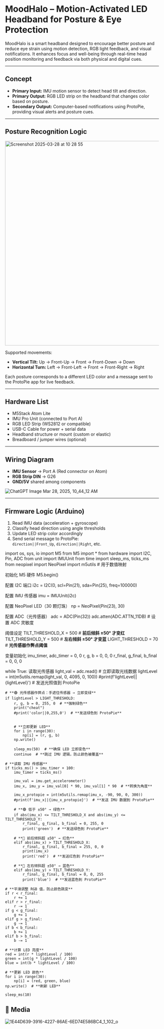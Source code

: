 # MoodHalo – Motion-Activated LED Headband for Posture & Eye Protection

MoodHalo is a smart headband designed to encourage better posture and reduce eye strain using motion detection, RGB light feedback, and visual notifications. It enhances focus and well-being through real-time head position monitoring and feedback via both physical and digital cues.

---

## Concept

- **Primary Input:** IMU motion sensor to detect head tilt and direction.
- **Primary Output:** RGB LED strip on the headband that changes color based on posture.
- **Secondary Output:** Computer-based notifications using ProtoPie, providing visual alerts and posture cues.

---

## Posture Recognition Logic
<img width="668" alt="Screenshot 2025-03-28 at 10 28 55" src="https://github.com/user-attachments/assets/3141099d-16a2-4700-81e7-e19ce0236fad" />


Supported movements:
- **Vertical Tilt:** Up → Front-Up → Front → Front-Down → Down
- **Horizontal Turn:** Left → Front-Left → Front → Front-Right → Right

Each posture corresponds to a different LED color and a message sent to the ProtoPie app for live feedback.

---

##  Hardware List

- M5Stack Atom Lite
- IMU Pro Unit (connected to Port A)
- RGB LED Strip (WS2812 or compatible)
- USB-C Cable for power + serial data
- Headband structure or mount (custom or elastic)
- Breadboard / jumper wires (optional)

---

##  Wiring Diagram

- **IMU Sensor** → Port A (Red connector on Atom)
- **RGB Strip DIN** → G26
- **GND/5V** shared among components

![ChatGPT Image Mar 28, 2025, 10_44_12 AM](https://github.com/user-attachments/assets/a18f827c-8692-4cc5-b889-3e185342359e)


---

##  Firmware Logic (Arduino)

1. Read IMU data (acceleration + gyroscope)
2. Classify head direction using angle thresholds
3. Update LED strip color accordingly
4. Send serial message to ProtoPie:  
   `direction||Front_Up`, `direction||Right`, etc.

import os, sys, io
import M5
from M5 import *
from hardware import I2C, Pin, ADC
from unit import IMUUnit
from time import sleep_ms, ticks_ms
from neopixel import NeoPixel
import m5utils  # 用于数值映射

 初始化 M5 硬件
M5.begin()

配置 I2C 端口
i2c = I2C(0, scl=Pin(21), sda=Pin(25), freq=100000)

配置 IMU 传感器
imu = IMUUnit(i2c)

配置 NeoPixel LED（30 颗灯珠）
np = NeoPixel(Pin(23), 30)

配置 ADC（光传感器）
adc = ADC(Pin(32))
adc.atten(ADC.ATTN_11DB)  # 设置 ADC 灵敏度

 阈值设定
TILT_THRESHOLD_X = 500  # **前后倾斜 ±50° 才变红**
TILT_THRESHOLD_Y = 500  # **左右倾斜 ±50° 才变蓝**
LIGHT_THRESHOLD = 70  # **光传感器作弊点阈值**

变量初始化
imu_timer, adc_timer = 0, 0
r, g, b = 0, 0, 0
r_final, g_final, b_final = 0, 0, 0

while True:
    读取光传感器
    light_val = adc.read()  # 立即读取光线数据
    lightLevel = int(m5utils.remap(light_val, 0, 4095, 0, 100))
    #print(f'lightLevel||{lightLevel}')  # 发送光照值到 ProtoPie

    # **🟢 光传感器作弊点：手遮住传感器 → 立即变绿**
    if lightLevel > LIGHT_THRESHOLD:
        r, g, b = 0, 255, 0  # **强制绿色**
        print("cheat")
        #print('color||0,255,0')  # **发送绿色到 ProtoPie**
        
        
        # **立即更新 LED**
        for i in range(30):
            np[i] = (r, g, b)
        np.write()

        sleep_ms(50)  # **确保 LED 立即变色**
        continue  # **跳过 IMU 逻辑，防止颜色被覆盖**

    # **读取 IMU 传感器**
    if ticks_ms() > imu_timer + 100:
        imu_timer = ticks_ms()
        
        imu_val = imu.get_accelerometer()
        imu_x, imu_y = imu_val[0] * 90, imu_val[1] * 90  # **转换为角度**

        imu_x_protopie = int(m5utils.remap(imu_x, -90, 90, 0, 300))
        #print(f'imu_x||{imu_x_protopie}')  # **发送 IMU 数据到 ProtoPie**

        # **🟢 低于 ±50° → 绿色**
        if abs(imu_x) <= TILT_THRESHOLD_X and abs(imu_y) <= TILT_THRESHOLD_Y:
            r_final, g_final, b_final = 0, 255, 0
            print('green')  # **发送绿色到 ProtoPie**

        # **🔴 前后倾斜超 ±50° → 红色**
        elif abs(imu_x) > TILT_THRESHOLD_X:
            r_final, g_final, b_final = 255, 0, 0
            print(imu_x)
            print('red')  # **发送红色到 ProtoPie**

        # **🔵 左右倾斜超 ±50° → 蓝色**
        elif abs(imu_y) > TILT_THRESHOLD_Y:
            r_final, g_final, b_final = 0, 0, 255
            print('blue')  # **发送蓝色到 ProtoPie**

    # **平滑调整 RGB 值，防止颜色跳变**
    if r < r_final:
        r += 1
    elif r > r_final:
        r -= 1
    if g < g_final:
        g += 1
    elif g > g_final:
        g -= 1
    if b < b_final:
        b += 1
    elif b > b_final:
        b -= 1

    # **计算 LED 亮度**
    red = int(r * lightLevel / 100)
    green = int(g * lightLevel / 100)
    blue = int(b * lightLevel / 100)

    # **更新 LED 颜色**
    for i in range(30):
        np[i] = (red, green, blue)
    np.write()  # **刷新 LED**

    sleep_ms(10)

## 🎥 Media

![1E44D639-3916-4227-86AE-6ED74E586BC4_1_102_o](https://github.com/user-attachments/assets/e9de2b18-3099-43aa-8948-71dcd2ac0dd2)




